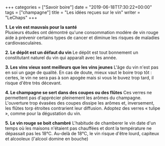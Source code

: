 +++
categories = ["Savoir boire"]
date = "2019-06-18T17:30:22+00:00"
tags = ["champagne"]
title = "Les idées reçues sur le vin"
writer = "LeChaps"
+++

**1. Le vin est mauvais pour la santé**  
Plusieurs études ont démontré qu'une consommation modére de vin rouge aide à prévenir certains types de cancer et diminue les risques de maladies cardiovasculaires.  

**2. Le dépôt est un défaut du vin**
Le dépôt est tout bonnement un constitutant naturel du vin qui apparaît avec les année.  

**3. Les vins vieux sont meilleurs que les vins jeunes**
L'âge du vin n'est pas en soi un gage de qualité. En cas de doute, mieux vaut le boire trop tôt : certes, le vin ne sera pas à son apogée mais si vous le buvez trop tard, il risque d'être très décevant.

**4. Le champagne se sert dans des coupes ou des flûtes**
Ces verres ne permettent pas d'apprécier pleinement les arômes du champagne. L'ouverture trop évasées des coupes dissipe les arômes et, inversement, les flûtes torp étroites contrarient leur diffusion. Adoptez des verres « tulipe », comme pour la dégustation du vin.

**5. Le vin rouge se boit chambré**
L'habitude de chamberer le vin date d'un temps où les maisons n'étaient pas chauffées et dont la température ne dépassait pas les 18°C. Au-delà de 18°C, le vin risque d'être lourd, capiteux et alcooleux (l'alcool domine en bouche)
